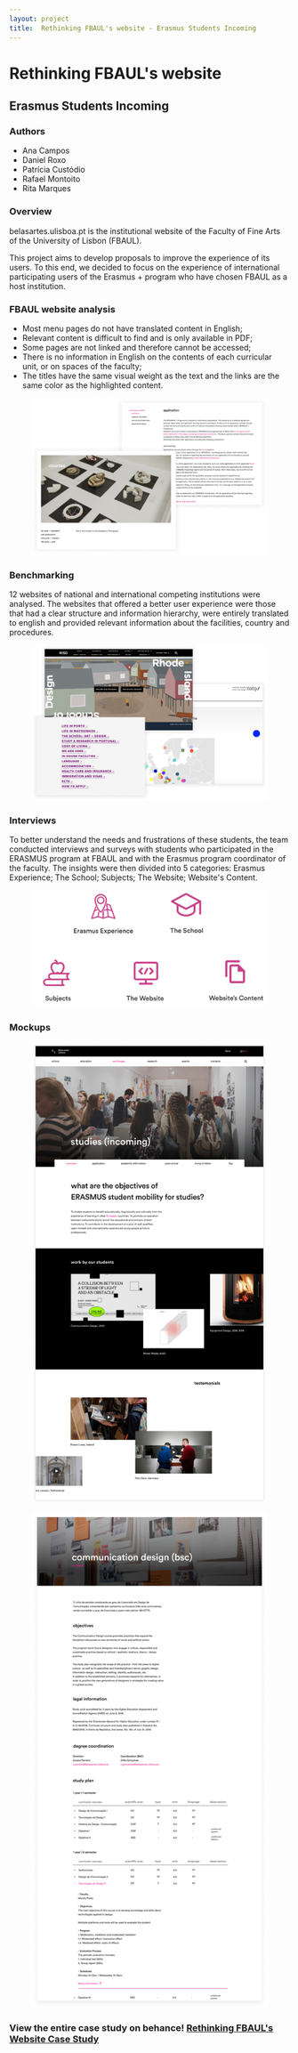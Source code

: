 ```yaml
---
layout: project
title:  Rethinking FBAUL's website - Erasmus Students Incoming
---
```


<h1>Rethinking FBAUL's website</h1>

<h2>Erasmus Students Incoming</h2>

<div>
    <h3>Authors</h3>
    <ul>
        <li>Ana Campos</li>
        <li>Daniel Roxo</li>
        <li>Patrícia Custódio</li>
        <li>Rafael Montoito</li>
        <li>Rita Marques</li>
    </ul>
</div>

<h3>Overview</h3>

<p>belasartes.ulisboa.pt is the institutional website of the Faculty of Fine Arts of the University of Lisbon (FBAUL).</p>

<p>This project aims to develop proposals to improve the experience of its users. To this end, we decided to focus on the experience of international participating users of the Erasmus + program who have chosen FBAUL as a host institution.</p>


<div>
    <h3>FBAUL website analysis</h3>
    <ul>
        <li>Most menu pages do not have translated content in English;</li>
        <li>Relevant content is difficult to find and is only available in PDF;</li>
        <li>Some pages are not linked and therefore cannot be accessed;</li>
        <li>There is no information in English on the contents of each curricular unit, or on spaces of the faculty;</li>
        <li>The titles have the same visual weight as the text and the links are the same color as the highlighted content.</li>
    </ul>
</div>

<figure>
    <img src="assets/img/fbaulimg1.png" alt="fbaul website pages">
 </figure>

<h3>Benchmarking</h3>

<p>12 websites of national and international competing institutions were analysed. 
The websites that offered a better user experience were those that had a clear structure and information hierarchy, were entirely translated to english and provided relevant information about the facilities, country and procedures.</p>

 <figure>
    <img src="assets/img/fbaulimg2.png" alt="competing institution website pages">
 </figure>

 <h3>Interviews</h3>

<p>To better understand the needs and frustrations of these students, the team conducted interviews and surveys with students who participated in the ERASMUS program at FBAUL and with the Erasmus program coordinator of the faculty.
The insights were then divided into 5 categories: Erasmus Experience; The School; Subjects; The Website; Website's Content.</p>

 <figure>
    <img src="assets/img/fbaulimg3.png" alt="categories icons">
 </figure>

 <h3>Mockups</h3>

 <figure>
    <img src="assets/img/fbaulmockup1.png" alt="competing institution website pages">
 </figure>

  <figure>
    <img src="assets/img/fbaulmockup2.png" alt="competing institution website pages">
 </figure>


<h3>View the entire case study on behance! <a href="https://www.behance.net/gallery/115498809/Rethinking-FBAULs-Website" target="blank">Rethinking FBAUL's Website Case Study</a></h3>